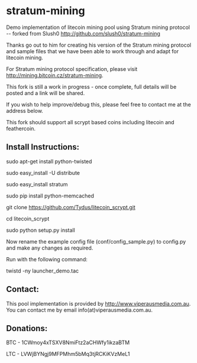 stratum-mining
==============

Demo implementation of litecoin mining pool using Stratum mining protocol -- forked from Slush0
http://github.com/slush0/stratum-mining

Thanks go out to him for creating his version of the Stratum mining protocol and sample files that we
have been able to work through and adapt for litecoin mining.

For Stratum mining protocol specification, please visit http://mining.bitcoin.cz/stratum-mining.

This fork is still a work in progress - once complete, full details will be posted and a link will be shared.

If you wish to help improve/debug this, please feel free to contact me at the address below.


This fork should support all scrypt based coins including litecoin and feathercoin.

Install Instructions:
-------
sudo apt-get install python-twisted

sudo easy_install -U distribute

sudo easy_install stratum

sudo pip install python-memcached

git clone https://github.com/Tydus/litecoin_scrypt.git

cd litecoin_scrypt

sudo python setup.py install

Now rename the example config file (conf/config_sample.py) to config.py and make any changes as required.

Run with the following command:

twistd -ny launcher_demo.tac

Contact:
-------
This pool implementation is provided by http://www.viperausmedia.com.au. You can contact
me by email info(at)viperausmedia.com.au.

Donations:
----------
BTC - 1CWmoy4xTSXV8NmiFtz2aCHWfy1ikzaBTM

LTC - LVWjBYNgj9MFPMhm5bMq3tjRCKiKVzMeL1
